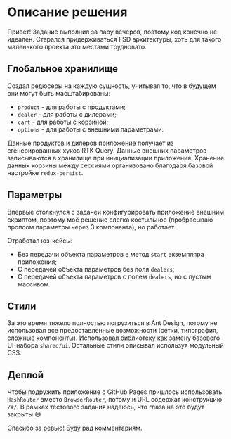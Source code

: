 # Описание решения

Привет! Задание выполнил за пару вечеров, поэтому код конечно не идеален. Старался придерживаться FSD архитектуры, хоть для такого маленького проекта это местами трудновато.

## Глобальное хранилище

Создал редюсеры на каждую сущность, учитывая то, что в будущем они могут быть масштабированы:
- `product` - для работы с продуктами;
- `dealer` - для работы с дилерами;
- `cart` - для работы с корзиной;
- `options` - для работы с внешними параметрами.

Данные продуктов и дилеров приложение получает из сгенерированных хуков RTK Query. Данные внешних параметров записываются в хранилище при инициализации приложения. Хранение данных корзины между сессиями организовано благодаря базовой настройке `redux-persist`. 

## Параметры

Впервые столкнулся с задачей конфигурировать приложение внешним скриптом, поэтому моё решение слегка костыльное (пробрасываю пропсом параметры через 3 компонента), но работает.

Отработал юз-кейсы:
- Без передачи объекта параметров в метод `start` экземпляра приложения; 
- С передачей объекта параметров без поля `dealers`;
- С передачей объекта параметров с полем `dealers`, но с пустым массивом.

## Стили

За это время тяжело полностью погрузиться в Ant Design, потому не использовал все предоставленные возможности (сетки, типография, сложные компоненты). Использовал библиотеку как замену базового UI-набора `shared/ui`. Остальные стили описывал используя модульный CSS.

## Деплой

Чтобы подружить приложение с GitHub Pages пришлось использовать `HashRouter` вместо `BrowserRouter`, потому и URL содержат конструкцию `/#/`. В рамках тестового задания надеюсь, что глаза на это будут закрыты 😅 

Спасибо за ревью! Буду рад комментариям.
